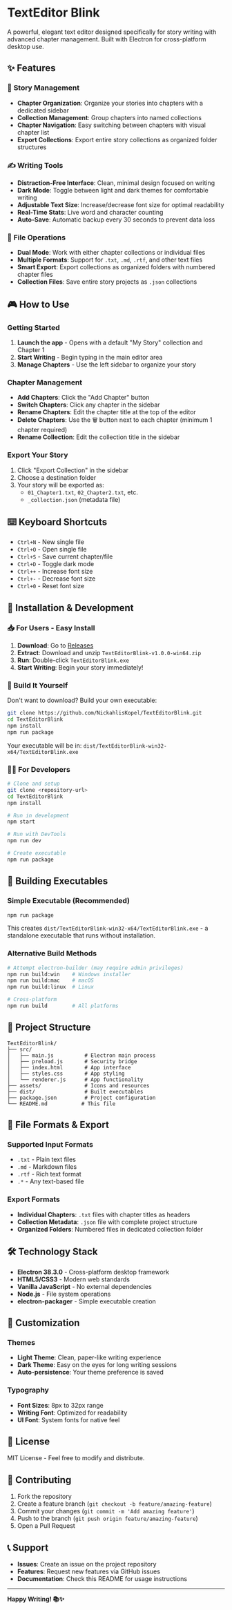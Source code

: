 # TextEditor Blink

A powerful, elegant text editor designed specifically for story writing with advanced chapter management. Built with Electron for cross-platform desktop use.

## ✨ Features

### 📖 **Story Management**
- **Chapter Organization**: Organize your stories into chapters with a dedicated sidebar
- **Collection Management**: Group chapters into named collections
- **Chapter Navigation**: Easy switching between chapters with visual chapter list
- **Export Collections**: Export entire story collections as organized folder structures

### ✍️ **Writing Tools**
- **Distraction-Free Interface**: Clean, minimal design focused on writing
- **Dark Mode**: Toggle between light and dark themes for comfortable writing
- **Adjustable Text Size**: Increase/decrease font size for optimal readability
- **Real-Time Stats**: Live word and character counting
- **Auto-Save**: Automatic backup every 30 seconds to prevent data loss

### 💾 **File Operations**
- **Dual Mode**: Work with either chapter collections or individual files
- **Multiple Formats**: Support for `.txt`, `.md`, `.rtf`, and other text files
- **Smart Export**: Export collections as organized folders with numbered chapter files
- **Collection Files**: Save entire story projects as `.json` collections

## 🎮 How to Use

### **Getting Started**
1. **Launch the app** - Opens with a default "My Story" collection and Chapter 1
2. **Start Writing** - Begin typing in the main editor area
3. **Manage Chapters** - Use the left sidebar to organize your story

### **Chapter Management**
- **Add Chapters**: Click the "Add Chapter" button
- **Switch Chapters**: Click any chapter in the sidebar
- **Rename Chapters**: Edit the chapter title at the top of the editor
- **Delete Chapters**: Use the 🗑️ button next to each chapter (minimum 1 chapter required)
- **Rename Collection**: Edit the collection title in the sidebar

### **Export Your Story**
1. Click "Export Collection" in the sidebar
2. Choose a destination folder
3. Your story will be exported as:
   - `01_Chapter1.txt`, `02_Chapter2.txt`, etc.
   - `_collection.json` (metadata file)

## ⌨️ Keyboard Shortcuts

- `Ctrl+N` - New single file
- `Ctrl+O` - Open single file  
- `Ctrl+S` - Save current chapter/file
- `Ctrl+D` - Toggle dark mode
- `Ctrl++` - Increase font size
- `Ctrl+-` - Decrease font size
- `Ctrl+0` - Reset font size

## 🚀 Installation & Development

### **📥 For Users - Easy Install**
1. **Download**: Go to [Releases](https://github.com/NickahlisKopel/TextEditorBlink/releases)
2. **Extract**: Download and unzip `TextEditorBlink-v1.0.0-win64.zip`
3. **Run**: Double-click `TextEditorBlink.exe`
4. **Start Writing**: Begin your story immediately!

### **🔨 Build It Yourself**
Don't want to download? Build your own executable:
```bash
git clone https://github.com/NickahlisKopel/TextEditorBlink.git
cd TextEditorBlink
npm install
npm run package
```
Your executable will be in: `dist/TextEditorBlink-win32-x64/TextEditorBlink.exe`

### **👩‍💻 For Developers**
```bash
# Clone and setup
git clone <repository-url>
cd TextEditorBlink
npm install

# Run in development
npm start

# Run with DevTools
npm run dev

# Create executable
npm run package
```

## 🔨 Building Executables

### **Simple Executable (Recommended)**
```bash
npm run package
```
This creates `dist/TextEditorBlink-win32-x64/TextEditorBlink.exe` - a standalone executable that runs without installation.

### **Alternative Build Methods**
```bash
# Attempt electron-builder (may require admin privileges)
npm run build:win    # Windows installer
npm run build:mac    # macOS
npm run build:linux  # Linux

# Cross-platform
npm run build        # All platforms
```

## 📁 Project Structure

```
TextEditorBlink/
├── src/
│   ├── main.js          # Electron main process
│   ├── preload.js       # Security bridge
│   ├── index.html       # App interface
│   ├── styles.css       # App styling
│   └── renderer.js      # App functionality
├── assets/              # Icons and resources
├── dist/                # Built executables
├── package.json         # Project configuration
└── README.md           # This file
```

## 🎯 File Formats & Export

### **Supported Input Formats**
- `.txt` - Plain text files
- `.md` - Markdown files  
- `.rtf` - Rich text format
- `.*` - Any text-based file

### **Export Formats**
- **Individual Chapters**: `.txt` files with chapter titles as headers
- **Collection Metadata**: `.json` file with complete project structure
- **Organized Folders**: Numbered files in dedicated collection folder

## 🛠️ Technology Stack

- **Electron 38.3.0** - Cross-platform desktop framework
- **HTML5/CSS3** - Modern web standards
- **Vanilla JavaScript** - No external dependencies
- **Node.js** - File system operations
- **electron-packager** - Simple executable creation

## 🎨 Customization

### **Themes**
- **Light Theme**: Clean, paper-like writing experience
- **Dark Theme**: Easy on the eyes for long writing sessions
- **Auto-persistence**: Your theme preference is saved

### **Typography**
- **Font Sizes**: 8px to 32px range
- **Writing Font**: Optimized for readability
- **UI Font**: System fonts for native feel

## 📝 License

MIT License - Feel free to modify and distribute.

## 🤝 Contributing

1. Fork the repository
2. Create a feature branch (`git checkout -b feature/amazing-feature`)
3. Commit your changes (`git commit -m 'Add amazing feature'`)
4. Push to the branch (`git push origin feature/amazing-feature`)
5. Open a Pull Request

## 📞 Support

- **Issues**: Create an issue on the project repository
- **Features**: Request new features via GitHub issues
- **Documentation**: Check this README for usage instructions

---

**Happy Writing! 📚✨**